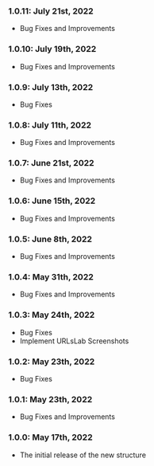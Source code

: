 ### 1.0.11: July 21st, 2022

- Bug Fixes and Improvements

### 1.0.10: July 19th, 2022

- Bug Fixes and Improvements

### 1.0.9: July 13th, 2022

- Bug Fixes

### 1.0.8: July 11th, 2022

- Bug Fixes and Improvements

### 1.0.7: June 21st, 2022

- Bug Fixes and Improvements

### 1.0.6: June 15th, 2022

- Bug Fixes and Improvements

### 1.0.5: June 8th, 2022

- Bug Fixes and Improvements

### 1.0.4: May 31th, 2022

- Bug Fixes and Improvements

### 1.0.3: May 24th, 2022

- Bug Fixes
- Implement URLsLab Screenshots

### 1.0.2: May 23th, 2022

- Bug Fixes

### 1.0.1: May 23th, 2022

- Bug Fixes and Improvements

### 1.0.0: May 17th, 2022

- The initial release of the new structure
